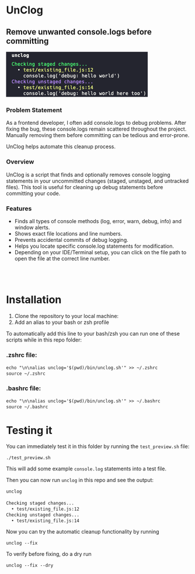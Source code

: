 # UnClog
## Remove unwanted console.logs before committing

![Example Output](./docs/example_output.png)

### Problem Statement
As a frontend developer, I often add console.logs to debug problems. After fixing the bug, these console.logs remain scattered throughout the project. Manually removing them before committing can be tedious and error-prone.

UnClog helps automate this cleanup process.

### Overview
UnClog is a script that finds and optionally removes console logging statements in your uncommitted changes (staged, unstaged, and untracked files). This tool is useful for cleaning up debug statements before committing your code.

### Features
- Finds all types of console methods (log, error, warn, debug, info) and window alerts.
- Shows exact file locations and line numbers.
- Prevents accidental commits of debug logging.
- Helps you locate specific console.log statements for modification.
- Depending on your IDE/Terminal setup, you can click on the file path to open the file at the correct line number.

<br />
<br />

# Installation
1. Clone the repository to your local machine:
2. Add an alias to your bash or zsh profile

To automatically add this line to your bash/zsh you can run one of these scripts while in this repo folder:

### .zshrc file:
```
echo "\n\nalias unclog='$(pwd)/bin/unclog.sh'" >> ~/.zshrc
source ~/.zshrc
```

### .bashrc file:
```
echo "\n\nalias unclog='$(pwd)/bin/unclog.sh'" >> ~/.bashrc
source ~/.bashrc
```

# Testing it
You can immediately test it in this folder by running the `test_preview.sh` file:
```
./test_preview.sh
```
This will add some example `console.log` statements into a test file.

Then you can now run `unclog` in this repo and see the output:
```
unclog

Checking staged changes...
  • test/existing_file.js:12
Checking unstaged changes...
  • test/existing_file.js:14
```

Now you can try the automatic cleanup functionality by running
```
unclog --fix
```

To verify before fixing, do a dry run
```
unclog --fix --dry
```